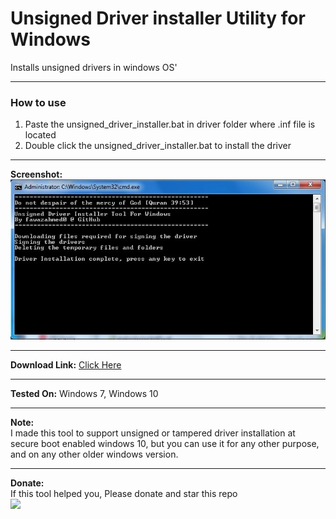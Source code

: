 # Unsigned Driver installer Utility for Windows
 Installs unsigned drivers in windows OS'

------------

### How to use
1. Paste the unsigned_driver_installer.bat in driver folder where .inf file is located
2. Double click the unsigned_driver_installer.bat to install the driver

------------

**Screenshot:**<br />
![Tool Screenshot](https://github.com/fawazahmed0/windows-unsigned-driver-installer/raw/master/Screenshot.jpg)

------------

**Download Link:** [Click Here](https://github.com/fawazahmed0/windows-unsigned-driver-installer/releases/latest/download/unsigned_driver_installer.bat "Click Here")

------------

**Tested On:** Windows 7, Windows 10

------------

**Note:**<br/> I made this tool to support unsigned or tampered driver installation at secure boot enabled windows 10, but you can use it for any other purpose, and on any other older windows version.

------------
**Donate:** <br/> If this tool helped you, Please donate and star this repo<br>
[![](https://img.shields.io/badge/Donate-Donate-orange)](https://fawazahmed0.github.io/donate)  
